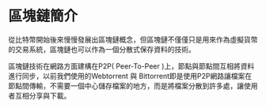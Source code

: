 # 區塊鏈簡介

從比特幣開始後來慢慢發展出區塊鏈概念，但區塊鏈不僅僅只是用來作為虛擬貨幣的交易系統，區塊鏈也可以作為一個分散式保存資料的技術。

區塊鏈技術在網路方面建構在P2P\( Peer-To-Peer \)上，節點與節點間互相將資料進行同步，以前我們使用的Webtorrent 與 Bittorrent即是使用P2P網路讓檔案在節點間傳輸，不需要一個中心儲存檔案的地方，而是將檔案分散到許多處，讓使用者互相分享與下載。



